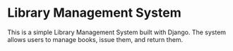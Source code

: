 # Library Management System

This is a simple Library Management System built with Django. The system allows users to manage books, issue them, and return them.
